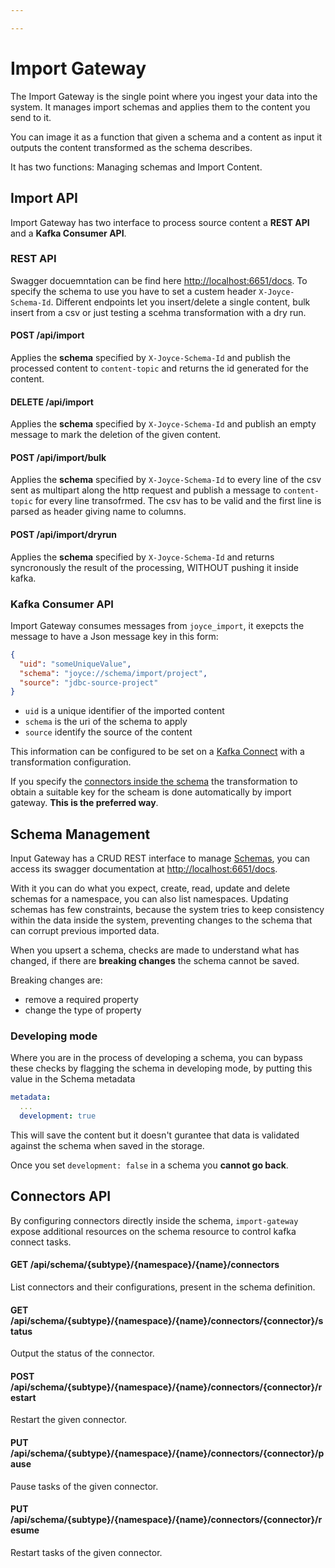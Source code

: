 ```yaml
---

---
```


# Import Gateway

The Import Gateway is the single point where you ingest your data into the system.
It manages import schemas and applies them to the content you send to it.

You can image it as a function that given a schema and a content as input it outputs the content transformed as the schema describes.

It has two functions: Managing schemas and Import Content.

## Import API

Import Gateway has two interface to process source content a **REST API** and a **Kafka Consumer API**.

### REST API

Swagger docuemntation can be find here [http://localhost:6651/docs](http://localhost:6651/docs).
To specify the schema to use you have to set a custem header `X-Joyce-Schema-Id`.
Different endpoints let you insert/delete a single content, bulk insert from a csv or just testing a scehma transformation with a dry run.


#### POST /api/import

Applies the **schema** specified by `X-Joyce-Schema-Id`  and publish the processed content to `content-topic` and returns the id generated for the content.

#### DELETE /api/import

Applies the **schema** specified by `X-Joyce-Schema-Id` and publish an empty message to mark the deletion of the given content.

#### POST /api/import/bulk

Applies the **schema** specified by `X-Joyce-Schema-Id` to every line of the csv sent as multipart along the http request and publish a message to `content-topic` for every line transofrmed.
The csv has to be valid and the first line is parsed as header giving name to columns.

#### POST /api/import/dryrun

Applies the **schema** specified by `X-Joyce-Schema-Id` and returns syncronously the result of the processing, WITHOUT pushing it inside kafka.


### Kafka Consumer API

Import Gateway consumes messages from `joyce_import`, it exepcts the message to have a Json message key in this form:

```json
{
  "uid": "someUniqueValue",
  "schema": "joyce://schema/import/project",
  "source": "jdbc-source-project"
}
```

- `uid` is a unique identifier of the imported content
- `schema` is the uri of the schema to apply
- `source` identify the source of the content

This information can be configured to be set on a [Kafka Connect](connectors) with a transformation configuration.

If you specify the [connectors inside the schema](schema#connectors) the transformation to obtain a suitable key for the scheam is done automatically by import gateway. **This is the preferred way**.


## Schema Management

Input Gateway has a CRUD REST interface to manage [Schemas](schema), you can access its swagger documentation at [http://localhost:6651/docs](http://localhost:6651/docs).

With it you can do what you expect, create, read, update and delete schemas for a namespace, you can also list namespaces.
Updating schemas has few constraints, because the system tries to keep consistency within the data inside the system, preventing changes to the schema that can corrupt previous imported data.

When you upsert a schema, checks are made to understand what has changed, if there are **breaking changes** the schema cannot be saved.

Breaking changes are:

- remove a required property
- change the type of property

### Developing mode

Where you are in the process of developing a schema, you can bypass these checks by flagging the schema in developing mode, by putting this value in the Schema metadata

```yaml
metadata:
  ...
  development: true
```

This will save the content but it doesn't gurantee that data is validated against the schema when saved in the storage.

Once you set `development: false` in a schema you **cannot go back**.


## Connectors API

By configuring connectors directly inside the schema, `import-gateway` expose additional resources on the schema resource to control kafka connect tasks.

#### GET /api/schema/{subtype}/{namespace}/{name}/connectors

List connectors and their configurations, present in the schema definition.

#### GET /api/schema/{subtype}/{namespace}/{name}/connectors/{connector}/status

Output the status of the connector.

#### POST /api/schema/{subtype}/{namespace}/{name}/connectors/{connector}/restart

Restart the given connector.

#### PUT /api/schema/{subtype}/{namespace}/{name}/connectors/{connector}/pause

Pause tasks of the given connector.
#### PUT /api/schema/{subtype}/{namespace}/{name}/connectors/{connector}/resume

Restart tasks of the given connector.
